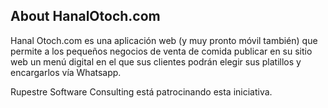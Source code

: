 ## About HanalOtoch.com

Hanal Otoch.com es una aplicación web (y muy pronto móvil también) que permite a los pequeños negocios de venta de comida publicar en su sitio web un menú digital en el que sus clientes podrán elegir sus platillos y encargarlos vía Whatsapp.

Rupestre Software Consulting está patrocinando esta iniciativa.
